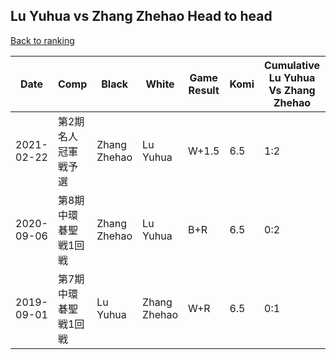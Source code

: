 ## Lu Yuhua vs Zhang Zhehao Head to head

[Back to ranking](../../index.md)




| **Date** | **Comp** | **Black** | **White** | **Game Result** | **Komi** | **Cumulative Lu Yuhua Vs Zhang Zhehao** | **Lu Yuhua Streak** | **Zhang Zhehao Streak** | 
| --- | --- | --- | --- | --- | --- | --- | --- | --- |
| 2021-02-22 | 第2期名人冠軍戦予選 | Zhang Zhehao | Lu Yuhua | W+1.5 | 6.5 | 1:2 | 1 | 0 | 
| 2020-09-06 | 第8期中環碁聖戦1回戦 | Zhang Zhehao | Lu Yuhua | B+R | 6.5 | 0:2 | 0 | 2 | 
| 2019-09-01 | 第7期中環碁聖戦1回戦 | Lu Yuhua | Zhang Zhehao | W+R | 6.5 | 0:1 | 0 | 1 |




